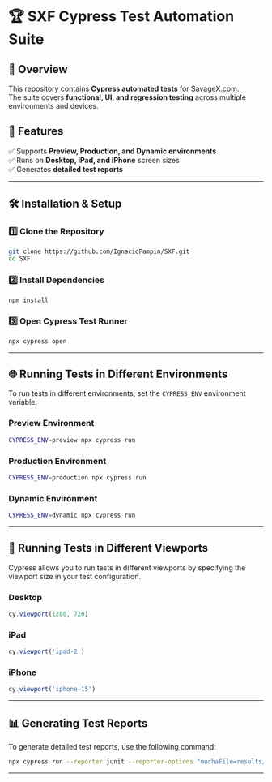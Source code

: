 # 🏆 SXF Cypress Test Automation Suite  

## 📖 Overview  
This repository contains **Cypress automated tests** for [SavageX.com](https://savagex.com).  
The suite covers **functional, UI, and regression testing** across multiple environments and devices.

## 🚀 Features  
✅ Supports **Preview, Production, and Dynamic environments**  
✅ Runs on **Desktop, iPad, and iPhone** screen sizes  
✅ Generates **detailed test reports**  

---

## 🛠️ **Installation & Setup**  
### 1️⃣ Clone the Repository  
```sh
git clone https://github.com/IgnacioPampin/SXF.git
cd SXF
```

### 2️⃣ Install Dependencies  
```sh
npm install
```

### 3️⃣ Open Cypress Test Runner  
```sh
npx cypress open
```

---

## 🌐 **Running Tests in Different Environments**  
To run tests in different environments, set the `CYPRESS_ENV` environment variable:

### Preview Environment
```sh
CYPRESS_ENV=preview npx cypress run
```

### Production Environment
```sh
CYPRESS_ENV=production npx cypress run
```

### Dynamic Environment
```sh
CYPRESS_ENV=dynamic npx cypress run
```

---

## 📱 **Running Tests in Different Viewports**  
Cypress allows you to run tests in different viewports by specifying the viewport size in your test configuration.

### Desktop
```js
cy.viewport(1280, 720)
```

### iPad
```js
cy.viewport('ipad-2')
```

### iPhone
```js
cy.viewport('iphone-15')
```

---

## 📊 **Generating Test Reports**  
To generate detailed test reports, use the following command:
```sh
npx cypress run --reporter junit --reporter-options "mochaFile=results/my-test-output.xml,toConsole=true"
```

---

